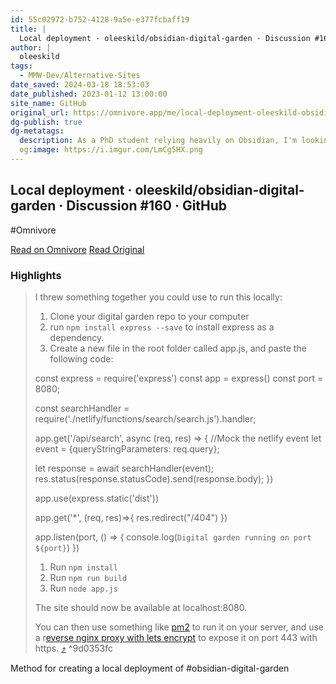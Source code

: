 ```yaml
---
id: 55c02972-b752-4128-9a5e-e377fcbaff19
title: |
  Local deployment · oleeskild/obsidian-digital-garden · Discussion #160 · GitHub
author: |
  oleeskild
tags:
  - MMW-Dev/Alternative-Sites
date_saved: 2024-03-18 18:53:03
date_published: 2023-01-12 13:00:00
site_name: GitHub
original_url: https://omnivore.app/me/local-deployment-oleeskild-obsidian-digital-garden-discussion-16-18e501c54ac
dg-publish: true
dg-metatags:
  description: As a PhD student relying heavily on Obsidian, I'm looking for a way to share some of my notes with my lab colleagues. This project seems to fit my needs perfectly however I'm wondering weth...
  og:image: https://i.imgur.com/LmCg5HX.png
---
```


## Local deployment · oleeskild/obsidian-digital-garden · Discussion #160 · GitHub
#Omnivore

[Read on Omnivore](https://omnivore.app/me/local-deployment-oleeskild-obsidian-digital-garden-discussion-16-18e501c54ac)
[Read Original](https://github.com/oleeskild/obsidian-digital-garden/discussions/160)

### Highlights

> I threw something together you could use to run this locally:
> 
> 1. Clone your digital garden repo to your computer
> 2. run `npm install express --save` to install express as a dependency.
> 3. Create a new file in the root folder called app.js, and paste the following code:
> 
> const express = require('express')
> const app = express()
> const port = 8080; 
> 
> const searchHandler = require('./netlify/functions/search/search.js').handler;
> 
> app.get('/api/search', async (req, res) => {
>   //Mock the netlify event
>   let event = {queryStringParameters: req.query};
> 
>   let response = await searchHandler(event);
>   res.status(response.statusCode).send(response.body);
> })
> 
> app.use(express.static('dist'))
> 
> app.get('*', (req, res)=>{
>   res.redirect("/404")
> })
> 
> app.listen(port, () => {
>   console.log(`Digital garden running on port ${port}`)
> })
> 
> 1. Run `npm install`
> 2. Run `npm run build`
> 3. Run `node app.js`
> 
> The site should now be available at localhost:8080.
> 
> You can then use something like [pm2](https://pm2.keymetrics.io/) to run it on your server, and use a r[everse nginx proxy with lets encrypt](https://seanthegeek.net/1035/how-to-configure-a-nginx-reverse-proxy-with-lets-encrypt-certificates/) to expose it on port 443 with https. [⤴️](https://omnivore.app/me/local-deployment-oleeskild-obsidian-digital-garden-discussion-16-18e501c54ac#9d0353fc-b12c-4dfc-acdf-e900471a781a)  ^9d0353fc

Method for creating a local deployment of #obsidian-digital-garden

